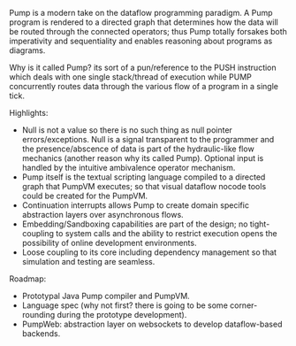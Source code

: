 Pump is a modern take on the dataflow programming paradigm. A Pump program is rendered to a directed graph that determines how the data will be routed through the connected operators; thus Pump totally forsakes both imperativity and sequentiality and enables reasoning about programs as diagrams.

Why is it called Pump? its sort of a pun/reference to the PUSH instruction which deals with one single stack/thread of execution while PUMP concurrently routes data through the various flow of a  program in a single tick.

Highlights:
- Null is not a value so there is no such thing as null pointer errors/exceptions. Null is a signal transparent to the programmer and the presence/abscence of data is part of the hydraulic-like flow mechanics (another reason why its called Pump). Optional input is handled by the intuitive ambivalence operator mechanism.
- Pump itself is the textual scripting language compiled to a directed graph that PumpVM executes; so that visual dataflow nocode tools could be created for the PumpVM.
- Continuation interrupts allows Pump to create domain specific abstraction layers over asynchronous flows. 
- Embedding/Sandboxing capabilities are part of the design; no tight-coupling to system calls and the ability to restrict execution opens the possibility of online development environments.
- Loose coupling to its core including dependency management so that simulation and testing are seamless.

Roadmap:
- Prototypal Java Pump compiler and PumpVM.
- Language spec (why not first? there is going to be some corner-rounding during the prototype development).
- PumpWeb: abstraction layer on websockets to develop dataflow-based backends.
